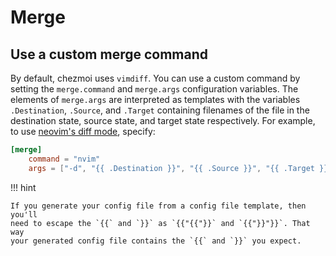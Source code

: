 # Merge

## Use a custom merge command

By default, chezmoi uses `vimdiff`. You can use a custom command by setting the
`merge.command` and `merge.args` configuration variables. The elements of
`merge.args` are interpreted as templates with the variables `.Destination`,
`.Source`, and `.Target` containing filenames of the file in the destination
state, source state, and target state respectively. For example, to use
[neovim's diff mode](https://neovim.io/doc/user/diff.html), specify:

```toml title="~/.config/chezmoi/chezmoi.toml"
[merge]
    command = "nvim"
    args = ["-d", "{{ .Destination }}", "{{ .Source }}", "{{ .Target }}"]
```

!!! hint

    If you generate your config file from a config file template, then you'll
    need to escape the `{{` and `}}` as `{{"{{"}}` and `{{"}}"}}`. That way
    your generated config file contains the `{{` and `}}` you expect.
